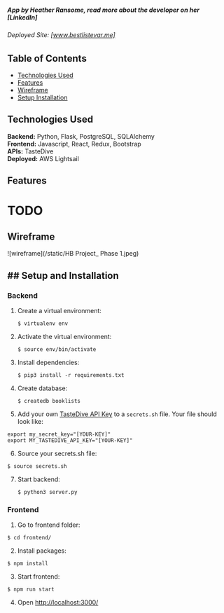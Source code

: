 ##### App by **Heather Ransome**, read more about the developer on her [LinkedIn]<br>
###### Deployed Site: [www.bestlistevar.me]<br>

## Table of Contents
* [Technologies Used](#techused)
* [Features](#features)
* [Wireframe](#wireframe)
* [Setup Installation](#setup)

## <a name="techused"></a>Technologies Used
__Backend:__ Python, Flask, PostgreSQL, SQLAlchemy<br>
__Frontend:__ Javascript, React, Redux, Bootstrap<br>
__APIs:__ TasteDive<br>
__Deployed:__ AWS Lightsail<br>

## <a name="features"></a>Features
# TODO

## <a name="wireframe"></a>Wireframe
![wireframe](/static/HB Project_ Phase 1.jpeg) 

## ## <a name="setup"></a>Setup and Installation

### Backend

1. Create a virtual environment:
   ```
   $ virtualenv env
   ```

2. Activate the virtual environment:
   ```
   $ source env/bin/activate
   ```

3. Install dependencies:
   ```
   $ pip3 install -r requirements.txt
   ```

4. Create database:
   ```
   $ createdb booklists
   ```

5. Add your own [TasteDive API Key](https://tastedive.com/read/api) to a `secrets.sh` file. Your file should look like:
```
export my_secret_key="[YOUR-KEY]"
export MY_TASTEDIVE_API_KEY="[YOUR-KEY]"
```

6. Source your secrets.sh file:
```
$ source secrets.sh
```

7. Start backend:
   ```
   $ python3 server.py
   ```

### Frontend

1. Go to frontend folder:
  ```
  $ cd frontend/
  ```

2. Install packages:
  ```
  $ npm install
  ```

3. Start frontend:
  ```
  $ npm run start
  ```

4. Open [http://localhost:3000/](http://localhost:3000/)